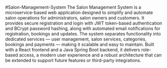 #Salon-Management-System
The Salon Management System is a microservice-based web application designed to simplify and automate salon operations for administrators, salon owners and customers. It provides secure registration and login with JWT token-based authentication and BCrypt password hashing, along with automated email notifications for registration, bookings and updates. The system separates functionality into dedicated services — user management, salon services, categories, bookings and payments — making it scalable and easy to maintain. Built with a React frontend and a Java Spring Boot backend, it delivers role-based access, a modern user experience and a robust architecture that can be extended to support future features or third-party integrations.
